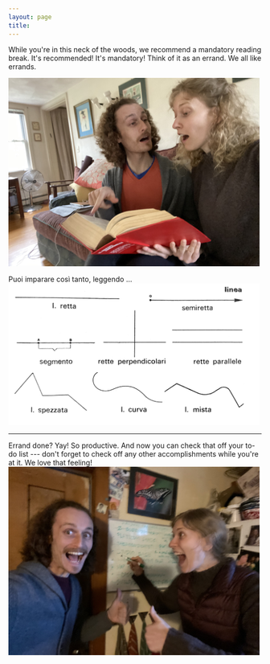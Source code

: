```yaml
---
layout: page
title: 
---
```


While you're in this neck of the woods, we recommend a mandatory reading break.  It's recommended! It's mandatory! Think of it as an errand.  We all like errands.

<a  href="5a.jpg">
<img src="5a.jpg" width="500" class="centerimg"/>
</a>

Puoi imparare così tanto, leggendo ...
<a  href="5.jpg">
<img src="5.jpg" width="500" class="centerimg"/>
</a>

---

Errand done? Yay! So productive. And now you can check that off your to-do list --- don't forget to check off any other accomplishments while you're at it.  We love that feeling!
<a  href="5b.jpg">
<img src="5b.jpg" width="500" class="centerimg"/>
</a>